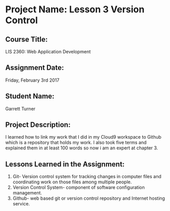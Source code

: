# Project Name:  Lesson 3 Version Control

## Course Title:
LIS 2360:  Web Application Development

## Assignment Date:  
Friday, February 3rd 2017

## Student Name:  
Garrett Turner

## Project Description:
I learned how to link my work that I did in my Cloud9 workspace to Github which is a repository that holds my work. I also took five terms and explained them in at least 100 words so now i am an expert at chapter 3.

## Lessons Learned in the Assignment:
1. Git- Version control system for tracking changes in computer files and coordinating work on those files among multiple people.
2. Version Control System- component of software configuration management.
3. Github- web based git or version control repository and Internet hosting service.

